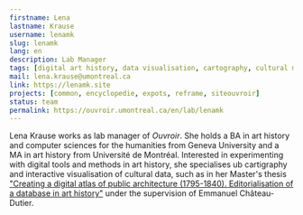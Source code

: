 ```yaml
---
firstname: Lena
lastname: Krause
username: lenamk
slug: lenamk
lang: en
description: Lab Manager
tags: [digital art history, data visualisation, cartography, cultural mediation, digital litteracy]
mail: lena.krause@umontreal.ca
link: https://lenamk.site
projects: [common, encyclopedie, expots, reframe, siteouvroir]
status: team
permalink: https://ouvroir.umontreal.ca/en/lab/lenamk
---
```


Lena Krause works as lab manager of _Ouvroir_. She holds a BA in art history and computer sciences for the humanities from Geneva University and a MA in art history from Université de Montréal. Interested in experimenting with digital tools and methods in art history, she specialises ub cartigraphy and interactive visualisation of cultural data, such as in her Master's thesis ["Creating a digital atlas of public architecture (1795-1840). Editorialisation of a database in art history"](https://public.archi/atlas-2021) under the supervision of Emmanuel Château-Dutier.

